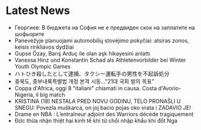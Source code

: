 # Latest News
-  Георгиев: В бюджета на София не е предвиден скок на заплатите на шофьорите
-  Panevėžyje planuojami automobilių stovėjimo pokyčiai: atsiras zonos, keisis rinkliavos dydžiai
-  Gupse Özay, Barış Arduç ile olan aşk hikayesini anlattı
-  Vanessa Hinz und Konstantin Schad als Athletenvorbilder bei Winter Youth Olympic Games
-  ハトひき殺したとして逮捕、タクシー運転手の男性を不起訴処分
-  충북도, 중부내륙특별법 개정 본격 시동…"21대 국회 발의 목표"
-  Coppa d'Africa, oggi 8 "italiani" chiamati in causa. Costa d'Avorio-Nigeria, il big match
-  KRISTINA (18) NESTALA PRED NOVU GODINU, TELO PRONAŠLI U SNEGU: Povezla muškarca, on joj bacio pojas oko vrata i ZADAVIO JE!
-  Drame en NBA : L’entraîneur adjoint des Warriors décède tragiquement
-  Đức thừa nhận thiệt hại kinh tế khi từ chối nhập khẩu khí đốt Nga
